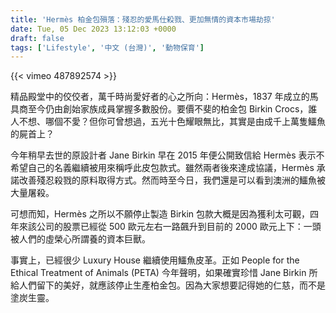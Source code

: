 ```yaml
---
title: 'Hermès 柏金包殞落：殘忍的愛馬仕殺戮、更加無情的資本市場劫掠'
date: Tue, 05 Dec 2023 13:12:03 +0000
draft: false
tags: ['Lifestyle', '中文 (台灣)', '動物保育']
---
```

{{< vimeo 487892574 >}}
  
精品殿堂中的佼佼者，萬千時尚愛好者的心之所向：Hermès，1837 年成立的馬具商至今仍由創始家族成員掌握多數股份。要價不斐的柏金包 Birkin Crocs，誰人不想、哪個不愛？但你可曾想過，五光十色耀眼無比，其實是由成千上萬隻鱷魚的屍首上？

今年稍早去世的原設計者 Jane Birkin 早在 2015 年便公開致信給 Hermès 表示不希望自己的名義繼續被用來稱呼此皮包款式。雖然兩者後來達成協議，Hermès 承諾改善殘忍殺戮的原料取得方式。然而時至今日，我們還是可以看到澳洲的鱷魚被大量屠殺。

可想而知，Hermès 之所以不願停止製造 Birkin 包款大概是因為獲利太可觀，四年來該公司的股票已經從 500 歐元左右一路飆升到目前的 2000 歐元上下：一頭被人們的虛榮心所謂養的資本巨獸。

事實上，已經很少 Luxury House 繼續使用鱷魚皮革。正如 People for the Ethical Treatment of Animals (PETA) 今年聲明，如果確實珍惜 Jane Birkin 所給人們留下的美好，就應該停止生產柏金包。因為大家想要記得她的仁慈，而不是塗炭生靈。